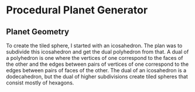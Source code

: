 Procedural Planet Generator
=====================================

Planet Geometry
------
To create the tiled sphere, I started with an icosahedron. The plan was to subdivide this icosahedron and get the dual polyhedron from that. A dual of a polyhedron is one where the vertices of one correspond to the faces of the other and the edges between pairs of vertices of one correspond to the edges between pairs of faces of the other. The dual of an icosahedron is a dodecahedron, but the dual of higher subdivisions create tiled spheres that consist mostly of hexagons.
